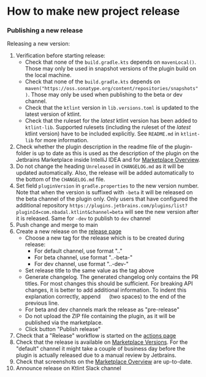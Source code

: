 # How to make new project release

### Publishing a new release

Releasing a new version:

1. Verification before starting release:
    * Check that none of the `build.gradle.kts` depends on `mavenLocal()`. Those may only be used in snapshot versions of the plugin build on the local machine.
    * Check that none of the `build.gradle.kts` depends on `maven("https://oss.sonatype.org/content/repositories/snapshots")`. Those may only be used when publishing to the beta or dev channel.
    * Check that the `ktlint` version in `lib.versions.toml` is updated to the latest version of ktlint.
    * Check that the ruleset for the *latest* ktlint version has been added to `ktlint-lib`. Supported rulesets (including the ruleset of the *latest* ktlint version) have to be included explicitly. See `README.md` in `ktlint-lib` for more information.
2. Check whether the plugin description in the readme file of the plugin-folder is up to date as this is used as the description of the plugin on the Jetbrains Marketplace inside IntelliJ IDEA and for [Marketplace Overview](https://plugins.jetbrains.com/plugin/15057-ktlint?noRedirect=true).
3. Do not change the heading `Unreleased` in `CHANGELOG.md` as it will be updated automatically. Also, the release will be added automatically to the bottom of the `CHANGELOG.md` file.
4. Set field `pluginVersion` in `gradle.properties` to the new version number. Note that when the version is suffixed with `-beta` it will be released on the beta channel of the plugin only. Only users that have configured the additional repository `https://plugins.jetbrains.com/plugins/list?pluginId=com.nbadal.ktlint&channel=beta` will see the new version after it is released. Same for `-dev` to publish to `dev` channel
5. Push change and merge to main
6. Create a new release on the [release page](https://github.com/nbadal/ktlint-intellij-plugin/releases)
   * Choose a new tag for the release which is to be created during release:
     * For default channel, use format "<major>.<minor>.<patch>"
     * For beta channel, use format "<major>.<minor>.<patch>-beta-<sequence-number>"
     * For dev channel, use format "<major>.<minor>.<patch>-dev-<sequence-number>"
   * Set release title to the same value as the tag above
   * Generate changelog. The generated changelog only contains the PR titles. For most changes this should be sufficient. For breaking API changes, it is better to add additional information. To indent this explanation correctly, append `  ` (two spaces) to the end of the previous line.
   * For beta and dev channels mark the release as "pre-release"
   * Do not upload the ZIP file containing the plugin, as it will be published via the marketplace.
   * Click button "Publish release"
7. Check that a "Release" workflow is started on the [actions page](https://github.com/nbadal/ktlint-intellij-plugin/actions/workflows/release.yml) 
8. Check that the release is available on [Marketplace Versions](https://plugins.jetbrains.com/plugin/15057-ktlint/versions?noRedirect=true). For the "default" channel it might take a couple of business day before the plugin is actually released due to a manual review by Jetbrains.
9. Check that screenshots on the [Marketplace Overview](https://plugins.jetbrains.com/plugin/15057-ktlint?noRedirect=true) are up-to-date.
10. Announce release on Ktlint Slack channel
